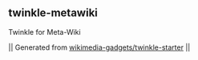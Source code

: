 ## twinkle-metawiki

Twinkle for Meta-Wiki

|| Generated from [wikimedia-gadgets/twinkle-starter](https://github.com/wikimedia-gadgets/twinkle-starter) ||